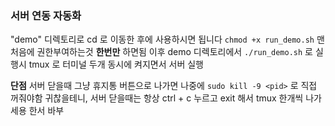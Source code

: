 ### 서버 연동 자동화
"demo" 디렉토리로 cd 로 이동한 후에 사용하시면 됩니다
`chmod +x run_demo.sh` 맨 처음에 권한부여하는것 **한번만** 하면됨
이후 demo 디렉토리에서
`./run_demo.sh` 로 실행시 tmux 로 터미널 두개 동시에 켜지면서 서버 실행

**단점**
서버 닫을때 그냥 휴지통 버튼으로 나가면 나중에 `sudo kill -9 <pid>` 로 직접 꺼줘야함
귀찮을테니, 서버 닫을때는 항상 ctrl + c 누르고 exit 해서 tmux 한개씩 나가세용
한서 바부
